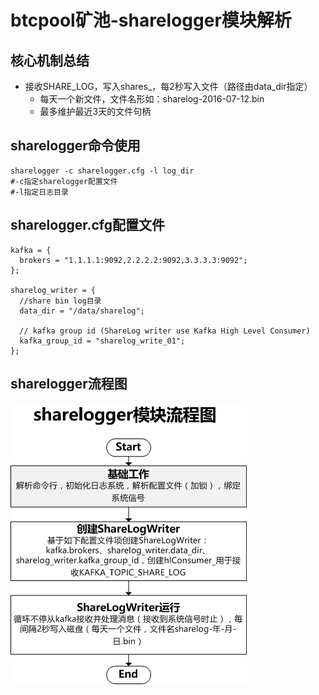 # btcpool矿池-sharelogger模块解析

## 核心机制总结

* 接收SHARE_LOG，写入shares_，每2秒写入文件（路径由data_dir指定）
	* 每天一个新文件，文件名形如：sharelog-2016-07-12.bin
	* 最多维护最近3天的文件句柄

## sharelogger命令使用

```
sharelogger -c sharelogger.cfg -l log_dir
#-c指定sharelogger配置文件
#-l指定日志目录
```

## sharelogger.cfg配置文件

```
kafka = {
  brokers = "1.1.1.1:9092,2.2.2.2:9092,3.3.3.3:9092";
};

sharelog_writer = {
  //share bin log目录
  data_dir = "/data/sharelog";

  // kafka group id (ShareLog writer use Kafka High Level Consumer)
  kafka_group_id = "sharelog_write_01";
};
```

## sharelogger流程图

![](sharelogger.png)

